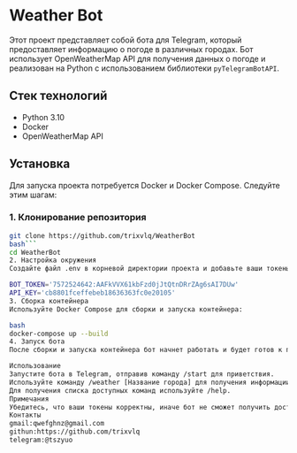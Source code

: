 # Weather Bot

Этот проект представляет собой бота для Telegram, который предоставляет информацию о погоде в различных городах. Бот использует OpenWeatherMap API для получения данных о погоде и реализован на Python с использованием библиотеки `pyTelegramBotAPI`.

## Стек технологий

- Python 3.10
- Docker
- OpenWeatherMap API

## Установка

Для запуска проекта потребуется Docker и Docker Compose. Следуйте этим шагам:

### 1. Клонирование репозитория

```bash
git clone https://github.com/trixvlq/WeatherBot
bash```
cd WeatherBot
2. Настройка окружения
Создайте файл .env в корневой директории проекта и добавьте ваши токены:

BOT_TOKEN='7572524642:AAFkVVX61kbFzd0jJtQtnDRrZAg6sAI7DUw'
API_KEY='cb8801fceffebeb18636363fc0e20105'
3. Сборка контейнера
Используйте Docker Compose для сборки и запуска контейнера:

bash
docker-compose up --build
4. Запуск бота
После сборки и запуска контейнера бот начнет работать и будет готов к приему команд в Telegram по ссылке https://t.me/NotSoUniqueWeatherBot.

Использование
Запустите бота в Telegram, отправив команду /start для приветствия.
Используйте команду /weather [Название города] для получения информации о погоде в выбранном городе.
Для получения списка доступных команд используйте /help.
Примечания
Убедитесь, что ваши токены корректны, иначе бот не сможет получить доступ к API.
Контакты
gmail:qwefghnz@gmail.com
githun:https://github.com/trixvlq
telegram:@tszyuo
